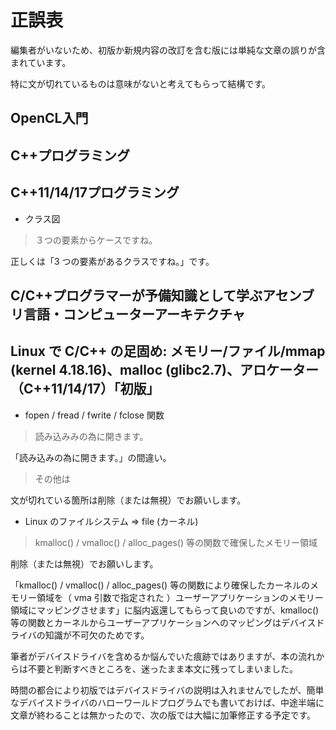 # 正誤表

編集者がいないため、初版か新規内容の改訂を含む版には単純な文章の誤りが含まれています。

特に文が切れているものは意味がないと考えてもらって結構です。

## OpenCL入門

## C++プログラミング

## C++11/14/17プログラミング

* クラス図

> ３つの要素からケースですね。

正しくは「3 つの要素があるクラスですね。」です。

## C/C++プログラマーが予備知識として学ぶアセンブリ言語・コンピューターアーキテクチャ

## Linux で C/C++ の足固め: メモリー/ファイル/mmap (kernel 4.18.16)、malloc (glibc2.7)、アロケーター（C++11/14/17）「初版」

* fopen / fread / fwrite / fclose 関数

> 読み込みみの為に開きます。

「読み込みの為に開きます。」の間違い。

>その他は

文が切れている箇所は削除（または無視）でお願いします。

* Linux のファイルシステム => file (カーネル)

> kmalloc() / vmalloc() / alloc_pages() 等の関数で確保したメモリー領域

削除（または無視）でお願いします。

「kmalloc() / vmalloc() / alloc_pages() 等の関数により確保したカーネルのメモリー領域を（ vma 引数で指定された ）ユーザーアプリケーションのメモリー領域にマッピングさせます」に脳内返還してもらって良いのですが、kmalloc() 等の関数とカーネルからユーザーアプリケーションへのマッピングはデバイスドライバの知識が不可欠のためです。

筆者がデバイスドライバを含めるか悩んでいた痕跡ではありますが、本の流れからは不要と判断すべきところを、迷ったまま本文に残ってしまいました。

時間の都合により初版ではデバイスドライバの説明は入れませんでしたが、簡単なデバイスドライバのハローワールドプログラムでも書いておけば、中途半端に文章が終わることは無かったので、次の版では大幅に加筆修正する予定です。




